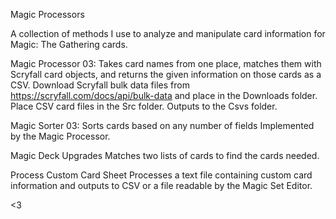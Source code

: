 Magic Processors

A collection of methods I use to analyze and manipulate card information for Magic: The Gathering cards.

Magic Processor 03:
Takes card names from one place, matches them with Scryfall card objects, and returns the given information on those cards as a CSV.
Download Scryfall bulk data files from https://scryfall.com/docs/api/bulk-data and place in the Downloads folder.
Place CSV card files in the Src folder.
Outputs to the Csvs folder.

Magic Sorter 03:
Sorts cards based on any number of fields
Implemented by the Magic Processor.

Magic Deck Upgrades
Matches two lists of cards to find the cards needed.

Process Custom Card Sheet
Processes a text file containing custom card information and outputs to CSV or a file readable by the Magic Set Editor.

<3
